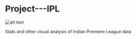 # Project---IPL

![alt text](https://upload.wikimedia.org/wikipedia/en/thumb/8/84/Indian_Premier_League_Official_Logo.svg/1200px-Indian_Premier_League_Official_Logo.svg.png)

Stats and other visual analysis of Indian Premiere League data
